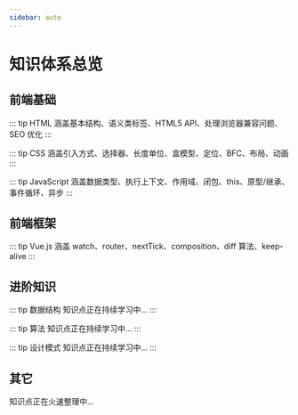 ```yaml
---
sidebar: auto
---
```


# 知识体系总览

## 前端基础

::: tip HTML
涵盖基本结构、语义类标签、HTML5 API、处理浏览器兼容问题、SEO 优化
:::

::: tip CSS
涵盖引入方式、选择器、长度单位、盒模型、定位、BFC、布局、动画
:::

::: tip JavaScript
涵盖数据类型、执行上下文、作用域、闭包、this、原型/继承、事件循环、异步
:::

## 前端框架

::: tip Vue.js
涵盖 watch、router、nextTick、composition、diff 算法、keep-alive
:::

## 进阶知识

::: tip 数据结构
知识点正在持续学习中…
:::

::: tip 算法
知识点正在持续学习中…
:::

::: tip 设计模式
知识点正在持续学习中…
:::

## 其它

知识点正在火速整理中…
